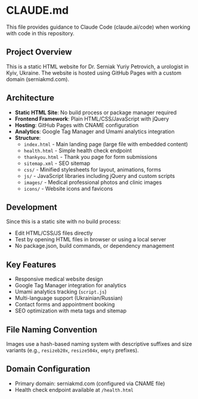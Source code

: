# CLAUDE.md

This file provides guidance to Claude Code (claude.ai/code) when working with code in this repository.

## Project Overview

This is a static HTML website for Dr. Serniak Yuriy Petrovich, a urologist in Kyiv, Ukraine. The website is hosted using GitHub Pages with a custom domain (serniakmd.com).

## Architecture

- **Static HTML Site**: No build process or package manager required
- **Frontend Framework**: Plain HTML/CSS/JavaScript with jQuery
- **Hosting**: GitHub Pages with CNAME configuration
- **Analytics**: Google Tag Manager and Umami analytics integration
- **Structure**:
  - `index.html` - Main landing page (large file with embedded content)
  - `health.html` - Simple health check endpoint
  - `thankyou.html` - Thank you page for form submissions
  - `sitemap.xml` - SEO sitemap
  - `css/` - Minified stylesheets for layout, animations, forms
  - `js/` - JavaScript libraries including jQuery and custom scripts
  - `images/` - Medical professional photos and clinic images
  - `icons/` - Website icons and favicons

## Development

Since this is a static site with no build process:
- Edit HTML/CSS/JS files directly
- Test by opening HTML files in browser or using a local server
- No package.json, build commands, or dependency management

## Key Features

- Responsive medical website design
- Google Tag Manager integration for analytics
- Umami analytics tracking (`script.js`)
- Multi-language support (Ukrainian/Russian)
- Contact forms and appointment booking
- SEO optimization with meta tags and sitemap

## File Naming Convention

Images use a hash-based naming system with descriptive suffixes and size variants (e.g., `resizeb20x`, `resize504x`, `empty` prefixes).

## Domain Configuration

- Primary domain: serniakmd.com (configured via CNAME file)
- Health check endpoint available at `/health.html`